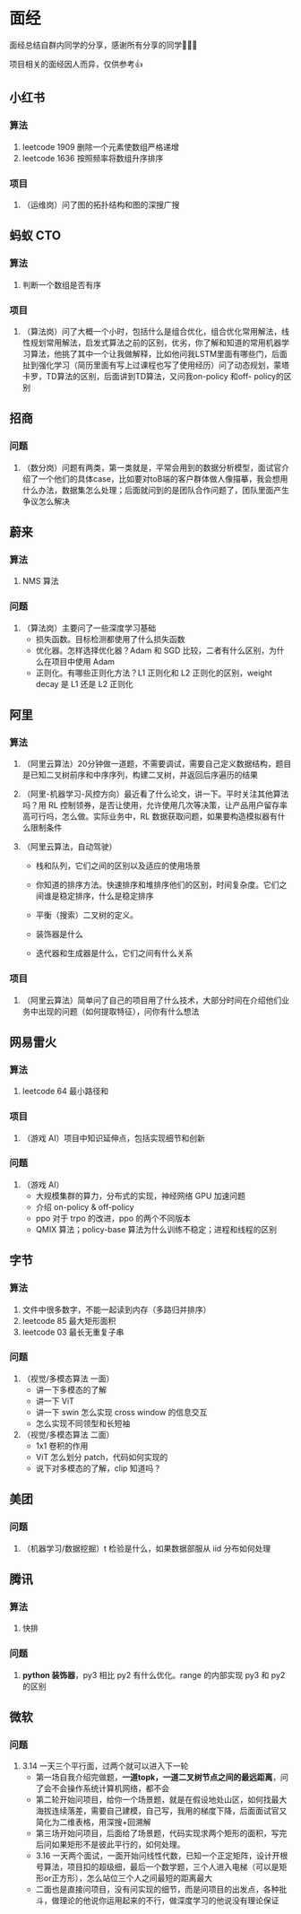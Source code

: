 # 面经

面经总结自群内同学的分享，感谢所有分享的同学👏👏👏

项目相关的面经因人而异，仅供参考👍

## 小红书

### 算法

1.  leetcode 1909 删除一个元素使数组严格递增
2. leetcode 1636 按照频率将数组升序排序

### 项目

1. （运维岗）问了图的拓扑结构和图的深搜广搜

## 蚂蚁 CTO

### 算法

1. 判断一个数组是否有序

### 项目

1. （算法岗）问了大概一个小时，包括什么是组合优化，组合优化常用解法，线性规划常用解法，启发式算法之前的区别，优劣，你了解和知道的常用机器学习算法，他挑了其中一个让我做解释，比如他问我LSTM里面有哪些门，后面扯到强化学习（简历里面有写上过课程也写了使用经历）问了动态规划，蒙塔卡罗，TD算法的区别，后面讲到TD算法，又问我on-policy 和off- policy的区别

## 招商

### 问题

1. （数分岗）问题有两类，第一类就是，平常会用到的数据分析模型，面试官介绍了一个他们的具体case，比如要对toB端的客户群体做人像描摹，我会想用什么办法，数据集怎么处理；后面就问到的是团队合作问题了，团队里面产生争议怎么解决

## 蔚来

### 算法

1. NMS 算法

### 问题

1. （算法岗）主要问了一些深度学习基础
   - 损失函数。目标检测都使用了什么损失函数
   - 优化器。怎样选择优化器？Adam 和 SGD 比较，二者有什么区别，为什么在项目中使用 Adam
   - 正则化。有哪些正则化方法？L1 正则化和 L2 正则化的区别，weight decay 是 L1 还是 L2 正则化

## 阿里

### 算法

1. （阿里云算法）20分钟做一道题，不需要调试，需要自己定义数据结构，题目是已知二叉树前序和中序序列，构建二叉树，并返回后序遍历的结果
1. （阿里-机器学习-风控方向）最近看了什么论文，讲一下。平时关注其他算法吗？用 RL 控制领券，是否让使用，允许使用几次等决策，让产品用户留存率高可行吗，怎么做。实际业务中，RL 数据获取问题，如果要构造模拟器有什么限制条件

2. （阿里云算法，自动驾驶）

   - 栈和队列，它们之间的区别以及适应的使用场景
   - 你知道的排序方法。快速排序和堆排序他们的区别，时间复杂度。它们之间谁是稳定排序，什么是稳定排序
   - 平衡（搜索）二叉树的定义。

   - 装饰器是什么
   - 迭代器和生成器是什么，它们之间有什么关系

### 项目

1. （阿里云算法）简单问了自己的项目用了什么技术，大部分时间在介绍他们业务中出现的问题（如何提取特征），问你有什么想法

## 网易雷火

### 算法

1. leetcode 64 最小路径和

### 项目

1. （游戏 AI）项目中知识延伸点，包括实现细节和创新

### 问题

1. （游戏 AI）
   - 大规模集群的算力，分布式的实现，神经网络 GPU 加速问题
   - 介绍 on-policy & off-policy
   - ppo 对于 trpo 的改进，ppo 的两个不同版本
   - QMIX 算法；policy-base 算法为什么训练不稳定；进程和线程的区别

## 字节

### 算法

1. 文件中很多数字，不能一起读到内存（多路归并排序）
2. leetcode 85 最大矩形面积
3. leetcode 03 最长无重复子串

### 问题

1. （视觉/多模态算法 一面）
   - 讲一下多模态的了解
   - 讲一下 ViT
   - 讲一下 swin 怎么实现 cross window 的信息交互
   - 怎么实现不同领型和长短袖
2. （视觉/多模态算法 二面）
   - 1x1 卷积的作用
   - ViT 怎么划分 patch，代码如何实现的
   - 说下对多模态的了解，clip 知道吗？

## 美团

### 问题

1. （机器学习/数据挖掘）t 检验是什么，如果数据部服从 iid 分布如何处理

## 腾讯

### 算法

1. 快排

### 问题

1. **python 装饰器**，py3 相比 py2 有什么优化。range 的内部实现 py3 和 py2 的区别

## 微软

### 问题

1. 3.14 一天三个平行面，过两个就可以进入下一轮
   - 第一场自我介绍完做题，**一道topk，一道二叉树节点之间的最远距离**，问了会不会操作系统计算机网络，都不会
   - 第二轮开始问项目，给你一个场景题，就是在假设地处山区，如何找最大海拔连续落差，需要自己建模，自己写，我用的梯度下降，后面面试官又简化为二维表格，用深搜+回溯解
   - 第三场开始问项目，后面给了场景题，代码实现求两个矩形的面积，写完后问如果矩形不是彼此平行的，如何处理。
   - 3.16 一天两个面试，一面开始问线性代数，已知一个正定矩阵，设计开根号算法，项目扣的超级细，最后一个数学题，三个人进入电梯（可以是矩形or正方形），怎么站位三个人之间最短的距离最大
   - 二面也是直接问项目，没有问实现的细节，而是问项目的出发点，各种批斗，做理论的他说你运用起来的不行，做深度学习的他说没有理论保证

